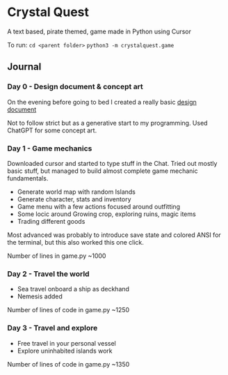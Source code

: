 # Crystal Quest
A text based, pirate themed, game made in Python using Cursor

To run:
``` cd <parent folder> ```
``` python3 -m crystalquest.game ```

## Journal

### Day 0 - Design document & concept art
On the evening before going to bed I created a really basic [design document](https://docs.google.com/document/d/1KDXjX0KTG0FkrzLg51cF8HK-9QZGJt_8rKDtK9qtxGs/edit?usp=sharing)

Not to follow strict but as a generative start to my programming. Used ChatGPT for some concept art.

### Day 1 - Game mechanics
Downloaded cursor and started to type stuff in the Chat. Tried out mostly basic stuff, but managed to build almost complete game mechanic fundamentals.
- Generate world map with random Islands
- Generate character, stats and inventory
- Game menu with a few actions focused around outfitting 
- Some locic around Growing crop, exploring ruins, magic items
- Trading different goods

Most advanced was probably to introduce save state and colored ANSI for the terminal, but this also worked this one click.

Number of lines in game.py ~1000

### Day 2 - Travel the world
- Sea travel onboard a ship as deckhand
- Nemesis added

Number of lines of code in game.py ~1250

### Day 3 - Travel and explore
- Free travel in your personal vessel
- Explore uninhabited islands work

Number of lines of code in game.py ~1350